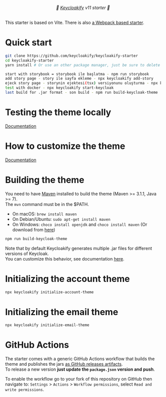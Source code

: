 <p align="center">
    <i>🚀 <a href="https://keycloakify.dev">Keycloakify</a> v11 starter 🚀</i>
    <br/>
    <br/>
</p>

This starter is based on Vite. There is also [a Webpack based starter](https://github.com/keycloakify/keycloakify-starter-webpack).

# Quick start

```bash
git clone https://github.com/keycloakify/keycloakify-starter
cd keycloakify-starter
yarn install # Or use an other package manager, just be sure to delete the yarn.lock if you use another package manager.

start with storybook = storybook ile başlatma - npm run storybook
add story page - story ile sayfa ekleme - npx keycloakify add-story
ejeck story page - storynin ejektesi(tsx) versiyonunu oluşturma - npx keycloakify eject-page
test with docker - npx keycloakify start-keycloak
last build for .jar format - son build - npm run build-keycloak-theme
```

# Testing the theme locally

[Documentation](https://docs.keycloakify.dev/testing-your-theme)

# How to customize the theme

[Documentation](https://docs.keycloakify.dev/customization-strategies)

# Building the theme

You need to have [Maven](https://maven.apache.org/) installed to build the theme (Maven >= 3.1.1, Java >= 7).  
The `mvn` command must be in the $PATH.

-   On macOS: `brew install maven`
-   On Debian/Ubuntu: `sudo apt-get install maven`
-   On Windows: `choco install openjdk` and `choco install maven` (Or download from [here](https://maven.apache.org/download.cgi))

```bash
npm run build-keycloak-theme
```

Note that by default Keycloakify generates multiple .jar files for different versions of Keycloak.  
You can customize this behavior, see documentation [here](https://docs.keycloakify.dev/targeting-specific-keycloak-versions).

# Initializing the account theme

```bash
npx keycloakify initialize-account-theme
```

# Initializing the email theme

```bash
npx keycloakify initialize-email-theme
```

# GitHub Actions

The starter comes with a generic GitHub Actions workflow that builds the theme and publishes
the jars [as GitHub releases artifacts](https://github.com/keycloakify/keycloakify-starter/releases/tag/v10.0.0).  
To release a new version **just update the `package.json` version and push**.

To enable the workflow go to your fork of this repository on GitHub then navigate to:
`Settings` > `Actions` > `Workflow permissions`, select `Read and write permissions`.
